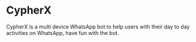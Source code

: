 # CypherX
CypherX is a multi device WhatsApp bot to help users with their day to day activities on WhatsApp, have fun with the bot.
